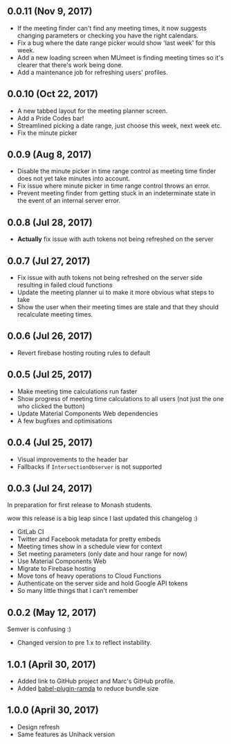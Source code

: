 ## 0.0.11 (Nov 9, 2017)
* If the meeting finder can't find any meeting times, it now suggests changing parameters or checking you have the right calendars.
* Fix a bug where the date range picker would show 'last week' for this week.
* Add a new loading screen when MUmeet is finding meeting times so it's clearer that there's work being done.
* Add a maintenance job for refreshing users' profiles.

## 0.0.10 (Oct 22, 2017)
* A new tabbed layout for the meeting planner screen.
* Add a Pride Codes bar!
* Streamlined picking a date range, just choose this week, next week etc.
* Fix the minute picker

## 0.0.9 (Aug 8, 2017)
* Disable the minute picker in time range control as meeting time finder does not yet take minutes into account.
* Fix issue where minute picker in time range control throws an error.
* Prevent meeting finder from getting stuck in an indeterminate state in the event of an internal server error.

## 0.0.8 (Jul 28, 2017)
* __Actually__ fix issue with auth tokens not being refreshed on the server

## 0.0.7 (Jul 27, 2017)
* Fix issue with auth tokens not being refreshed on the server side resulting in failed cloud functions
* Update the meeting planner ui to make it more obvious what steps to take
* Show the user when their meeting times are stale and that they should recalculate meeting times.

## 0.0.6 (Jul 26, 2017)
* Revert firebase hosting routing rules to default

## 0.0.5 (Jul 25, 2017)
* Make meeting time calculations run faster
* Show progress of meeting time calculations to all users (not just the one who clicked the button)
* Update Material Components Web dependencies
* A few bugfixes and optimisations

## 0.0.4 (Jul 25, 2017)
* Visual improvements to the header bar
* Fallbacks if `IntersectionObserver` is not supported

## 0.0.3 (Jul 24, 2017)
In preparation for first release to Monash students.

wow this release is a big leap since I last updated this changelog :)

* GitLab CI
* Twitter and Facebook metadata for pretty embeds
* Meeting times show in a schedule view for context
* Set meeting parameters (only date and hour range for now)
* Use Material Components Web
* Migrate to Firebase hosting
* Move tons of heavy operations to Cloud Functions
* Authenticate on the server side and hold Google API tokens
* So many little things that I can't remember

## 0.0.2 (May 12, 2017)

Semver is confusing :)
* Changed version to pre 1.x to reflect instability.

## 1.0.1 (April 30, 2017)

* Added link to GitHub project and Marc's GitHub profile.
* Added [babel-plugin-ramda](https://github.com/megawac/babel-plugin-ramda) to reduce bundle size

## 1.0.0 (April 30, 2017)

* Design refresh
* Same features as Unihack version
